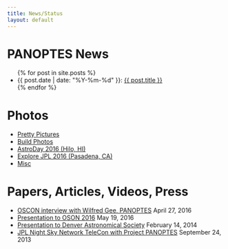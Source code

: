 ```yaml
---
title: News/Status
layout: default
---
```


# PANOPTES News

<ul>
  {% for post in site.posts %}
    <li>
    {{ post.date | date: "%Y-%m-%d" }}:
    <a href="{{ post.url }}">{{ post.title }}</a>
    </li>
  {% endfor %}
</ul>

# Photos

<ul>
  <li><a href="https://goo.gl/photos/LwoM29edh67nQx4i9">Pretty Pictures</a></li>
  <li><a href="https://goo.gl/photos/ri3w6naZHdnwDJYU8">Build Photos</a></li>
  <li><a href="https://goo.gl/photos/vmK66pis8aUCwVBM6">AstroDay 2016 (Hilo, HI)</a></li>
  <li><a href="https://goo.gl/photos/dZ31DJ4UQucZK949A">Explore JPL 2016 (Pasadena, CA)</a></li>
  <li><a href="https://goo.gl/photos/it7qpYvbSgSNgAYs9">Misc</a></li>
</ul>

# Papers, Articles, Videos, Press

* [OSCON interview with Wilfred Gee, PANOPTES](https://opensource.com/life/16/4/oscon-interview-wilfred-gee-panoptes) April 27, 2016
* [Presentation to OSON 2016](https://www.youtube.com/watch?v=qgpx9VefgzE) May 19, 2016
* [Presentation to Denver Astronomical Society](https://www.youtube.com/watch?v=ytsz3I5-n2c) February 14, 2014
* [JPL Night Sky Network TeleCon with Project PANOPTES](https://nightsky.jpl.nasa.gov/download-view.cfm?Doc_ID=528) September 24, 2013
